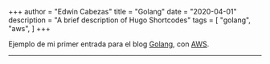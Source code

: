 +++
author = "Edwin Cabezas"
title = "Golang"
date = "2020-04-01"
description = "A brief description of Hugo Shortcodes"
tags = [
    "golang",
    "aws",
]
+++

Ejemplo de mi primer entrada para el blog [Golang](https://golang.org/), con [AWS](https://aws.amazon.com/es/).
<!--more-->
---

